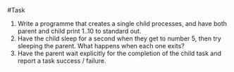 #Task

1. Write a programme that creates a single child processes, and have both parent and child print 1..10 to standard out.
2. Have the child sleep for a second when they get to number 5, then try sleeping the parent. What happens when each one exits?
3. Have the parent wait explicitly for the completion of the child task and report a task success / failure.


